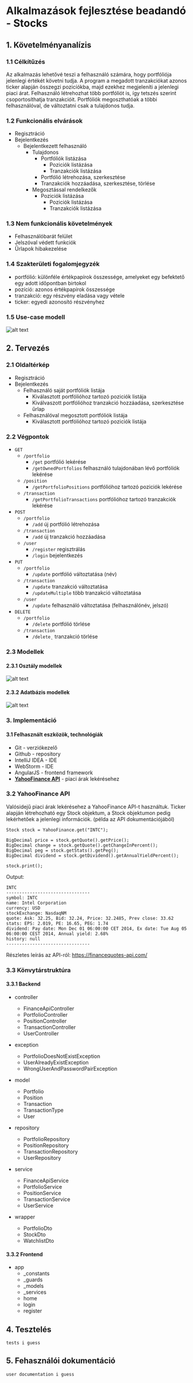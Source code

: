 # Alkalmazások fejlesztése beadandó - Stocks

## 1. Követelményanalízis

### 1.1 Célkítűzés
Az alkalmazás lehetővé teszi a felhasználó számára, hogy portfóliója jelenlegi értékét követni tudja.
A program a megadott tranzakciókat azonos ticker alapján összegzi pozicíókba, majd ezekhez megjeleníti a jelenlegi piaci árat.
Felhasználó létrehozhat több portfóliót is, így tetszés szerint csoportosíthatja tranzakcióit. Portfóliók megoszthatóak a többi felhasználóval, de változtatni csak a tulajdonos tudja.

### 1.2 Funkcionális elvárások
 - Regisztráció
  - Bejelentkezés
    - Bejelentkezett felhasználó
      - Tulajdonos
        - Portfóliók listázása
          - Poziciók listázása
          - Tranzakciók listázása
         - Portfólió létrehozása, szerkesztése
         - Tranzakciók hozzáadása, szerkesztése, törlése
       - Megosztással rendelkezők
         - Poziciók listázása
           - Poziciók listázása 
           - Tranzakciók listázása
   
### 1.3 Nem funkcionális követelmények
  - Felhasználóbarát felület
  - Jelszóval védett funkciók
  - Űrlapok hibakezelése

### 1.4 Szakterületi fogalomjegyzék
  - portfólió: különféle értékpapírok összessége, amelyeket egy befektető egy adott időpontban birtokol
  - pozíció: azonos értékpapírok összessége
  - tranzakció: egy részvény eladása vagy vétele
  - ticker: egyedi azonosító részvényhez

### 1.5 Use-case modell
![alt text](docs/images/userstory.png)
    
    
## 2. Tervezés

### 2.1 Oldaltérkép
  - Regisztráció
  - Bejelentkezés
    - Felhasználó saját portfóliók listája
      - Kiválasztott portfólióhoz tartozó poziciók listája
      - Kiválvaszott portfólióhoz tranzakció hozzáadása, szerkesztése űrlap
    - Felhasználóval megosztott portfóliók listája
      - Kiválasztott portfólióhoz tartozó poziciók listája
    
### 2.2 Végpontok
  - `GET `
    - `/portfolio`
      - `/get` portfólió lekérése
      - `/getOwnedPortfolios` felhasználó tulajdonában lévő portfóliók lekérése
    - `/position`
      - `/getPortfolioPositions` portfólióhoz tartozó poziciók lekérése
    - `/transaction`
      - `/getPortfolioTransactions` portfólióhoz tartozó tranzakciók lekérése
   - `POST`
     - `/portfolio`
       - `/add` új portfólió létrehozása
     - `/transaction`
       - `/add` új tranzakció hozzáadása
     - `/user`
       - `/register` regisztrálás
       - `/login` bejelentkezés 
   - `PUT`
     - `/portfolio`
       - `/update` portfólió változtatása (név)  
     - `/transaction`
       - `/update` tranzakció változtatása
       - `/updateMultiple` több tranzakció változtatása 
     - `/user`
       - `/update` felhasználó változtatása (felhasználónév, jelszó) 
 - `DELETE`
     - `/portfolio`
       - `/delete` portfólió törlése 
     - `/transaction`
       - `/delete˛` tranzakció törlése

### 2.3 Modellek

#### 2.3.1 Osztály modellek
![alt text](docs/images/osztalymodellek.png)
	

#### 2.3.2 Adatbázis modellek
![alt text](docs/images/adatbazisterv.png)

    
### 3. Implementáció

#### 3.1 Felhasznált eszközök, technológiák

  - Git - verziókezelő
  - Github - repository
  - IntelliJ IDEA - IDE
  - WebStorm - IDE
  - AngularJS - frontend framework
  - [**YahooFinance API**](https://github.com/sstrickx/yahoofinance-api) - piaci árak lekérésehez

### 3.2 YahooFinance API

Valósidejű piaci árak lekérésehez a YahooFinance API-t használtuk.
Ticker alapján létrehozható egy Stock objektum, a Stock objektumon pedig lekérhetőek a jelenlegi információk. (példa az API dokumentációjából)

	Stock stock = YahooFinance.get("INTC");
 
	BigDecimal price = stock.getQuote().getPrice();
	BigDecimal change = stock.getQuote().getChangeInPercent();
	BigDecimal peg = stock.getStats().getPeg();
	BigDecimal dividend = stock.getDividend().getAnnualYieldPercent();
 
	stock.print();
    
Output:

	INTC
	--------------------------------
	symbol: INTC
	name: Intel Corporation
	currency: USD
	stockExchange: NasdaqNM
	quote: Ask: 32.25, Bid: 32.24, Price: 32.2485, Prev close: 33.62
	stats: EPS: 2.019, PE: 16.65, PEG: 1.74
	dividend: Pay date: Mon Dec 01 06:00:00 CET 2014, Ex date: Tue Aug 05 06:00:00 CEST 2014, Annual yield: 2.68%
	history: null
	--------------------------------

Részletes leírás az API-ról: https://financequotes-api.com/ 

### 3.3 Könvytárstruktúra

#### 3.3.1 Backend

- controller
  - FinanceApiController
  - PortfolioController
  - PositionController
  - TransactionController
  - UserController
  
- exception
  - PortfolioDoesNotExistException
  - UserAlreadyExistException
  - WrongUserAndPasswordPairException

- model
  - Portfolio
  - Position
  - Transaction
  - TransactionType
  - User

- repository
  - PortfolioRepository
  - PositionRepository
  - TransactionRepository
  - UserRepository
 
 - service
   - FinanceApiService
   - PortfolioService
   - PositionService
   - TransactionService
   - UserService
 
 - wrapper
   - PortfolioDto
   - StockDto
   - WatchlistDto

#### 3.3.2 Frontend

- app
  - _constants
  - _guards
  - _models
  - _services
  - home
  - login
  - register
  
## 4. Tesztelés

	tests i guess

## 5. Fehasználói dokumentáció

	user documentation i guess
